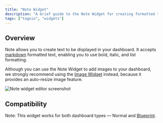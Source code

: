 ```yaml
---
title: "Note Widget"
description: "A brief guide to the Note Widget for creating formatted text in dashboards. Explains supported formatting, an image recommendation, and compatibility with dashboard types."
tags: ["tagoio", "widgets"]
---
```


## Overview
Note allows you to create text to be displayed in your dashboard. It accepts [markdown](link-to-markdown) formatted text, enabling you to use bold, italic, and list formatting.

Although you can use the Note Widget to add images to your dashboard, we strongly recommend using the [Image Widget](link-to-image-widget) instead, because it provides an auto-resize image feature.

![Note widget editor screenshot](/docs_imagem/tagoio/note-widget-2.gif)

## Compatibility
Note: This widget works for both dashboard types — Normal and [Blueprint](link-to-blueprint).